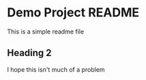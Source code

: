 # Demo Project README

This is a simple readme file

## Heading 2

I hope this isn't much of a problem



